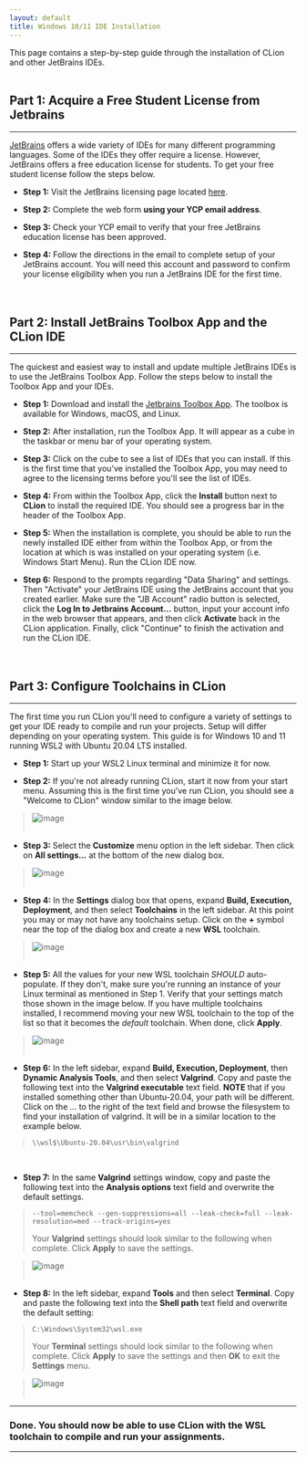 ```yaml
---
layout: default
title: Windows 10/11 IDE Installation
---
```


This page contains a step-by-step guide through the installation of CLion and other
JetBrains IDEs.
<br><br>



## Part 1: Acquire a Free Student License from Jetbrains

---

[JetBrains](https://www.jetbrains.com) offers a wide variety of IDEs for many different 
programming languages.  Some of the IDEs they offer require a license.  However, JetBrains 
offers a free education license for students.  To get your free student license follow
the steps below.


* **Step 1:** Visit the JetBrains licensing page located 
[here](https://www.jetbrains.com/shop/eform/students).


* **Step 2:** Complete the web form **using your YCP email address**.


* **Step 3:** Check your YCP email to verify that your free JetBrains education license 
has been approved. 


* **Step 4:** Follow the directions in the email to complete setup of your JetBrains account.
You will need this account and password to confirm your license eligibility when you run
a JetBrains IDE for the first time.
<br><br><br>



## Part 2: Install JetBrains Toolbox App and the CLion IDE

---

The quickest and easiest way to install and update multiple JetBrains IDEs is to use the 
JetBrains Toolbox App.  Follow the steps below to install the Toolbox App and your IDEs.


* **Step 1:** Download and install the [Jetbrains Toolbox App](https://www.jetbrains.com/toolbox-app/). 
The toolbox is available for Windows, macOS, and Linux. 


* **Step 2:** After installation, run the Toolbox App.  It will appear as a cube in the 
taskbar or menu bar of your operating system.


* **Step 3:** Click on the cube to see a list of IDEs that you can install.  If this is the
first time that you've installed the Toolbox App, you may need to agree to the licensing
terms before you'll see the list of IDEs.


* **Step 4:** From within the Toolbox App, click the **Install** button next to **CLion**
to install the required IDE.  You should see a progress bar in the header of the Toolbox App.


* **Step 5:** When the installation is complete, you should be able to run the newly installed
IDE either from within the Toolbox App, or from the location at which is was installed 
on your operating system (i.e. Windows Start Menu). Run the CLion IDE now.


* **Step 6:** Respond to the prompts regarding "Data Sharing" and settings.  Then "Activate" 
your JetBrains IDE using the JetBrains account that you created earlier.  Make sure the 
"JB Account" radio button is selected, click the **Log In to Jetbrains Account...** button, 
input your account info in the web browser that appears, and then click **Activate** back in
the CLion application. Finally, click "Continue" to finish the activation and run the 
CLion IDE.
<br><br><br>



## Part 3: Configure Toolchains in CLion

---

The first time you run CLion you'll need to configure a variety of settings to get your 
IDE ready to compile and run your projects.  Setup will differ depending on your operating 
system.  This guide is for Windows 10 and 11 running WSL2 with Ubuntu 20.04 LTS installed.


* **Step 1:** Start up your WSL2 Linux terminal and minimize it for now.


* **Step 2:** If you're not already running CLion, start it now from your start menu. 
Assuming this is the first time you've run CLion, you should see a 
"Welcome to CLion" window similar to the image below.

> ![image](win10_clion_config_images/step02.png)
<br><br>


* **Step 3:** Select the **Customize** menu option in the left sidebar.  Then click on 
**All settings...** at the bottom of the new dialog box.

> ![image](win10_clion_config_images/step03.png)
<br><br>


* **Step 4:** In the **Settings** dialog box that opens, expand **Build, Execution, Deployment**,
and then select **Toolchains** in the left sidebar. At this point you may or may not have any 
toolchains setup. Click on the **+** symbol near the top of the dialog box and create a 
new **WSL** toolchain.

> ![image](win10_clion_config_images/step04.png)
<br><br>


* **Step 5:** All the values for your new WSL toolchain _SHOULD_ auto-populate. If they
don't, make sure you're running an instance of your Linux terminal as mentioned in Step 1.
Verify that your settings match those shown in the image below.  If you have multiple 
toolchains installed, I recommend moving your new WSL toolchain to the top of the list so
that it becomes the _default_ toolchain.  When done, click **Apply**.

> ![image](win10_clion_config_images/step05.png)
<br><br>


* **Step 6:** In the left sidebar, expand **Build, Execution, Deployment**, then 
**Dynamic Analysis Tools**, and then select **Valgrind**. Copy and paste the following 
text into the **Valgrind executable** text field. **NOTE** that if you installed something 
other than Ubuntu-20.04, your path will be different. Click on the *...* to the right of 
the text field and browse the filesystem to find your installation of valgrind. It will 
be in a similar location to the example below.
> ```
> \\wsl$\Ubuntu-20.04\usr\bin\valgrind
> ```
<br>


* **Step 7:** In the same **Valgrind** settings window, copy and paste the following text 
into the **Analysis options** text field and overwrite the default settings.
> ```
> --tool=memcheck --gen-suppressions=all --leak-check=full --leak-resolution=med --track-origins=yes
> ```
> Your **Valgrind** settings should look similar to the following when complete. 
Click **Apply** to save the settings.

> ![image](win10_clion_config_images/step07.png)
<br><br>


* **Step 8:** In the left sidebar, expand **Tools** and then select **Terminal**.  Copy and 
paste the following text into the **Shell path** text field and overwrite the default 
setting:
> ```
> C:\Windows\System32\wsl.exe
> ```
> Your **Terminal** settings should look similar to the following when complete. Click 
**Apply** to save the settings and then **OK** to exit the **Settings** menu.

> ![image](win10_clion_config_images/step08.png)
<br><br>


---

### Done. You should now be able to use CLion with the WSL toolchain to compile and run your assignments.

--- 




